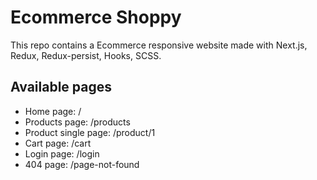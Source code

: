 # Ecommerce Shoppy
This repo contains a Ecommerce responsive website made with Next.js, Redux, Redux-persist, Hooks, SCSS.

## Available pages

- Home page: /
- Products page: /products
- Product single page: /product/1
- Cart page: /cart
- Login page: /login
- 404 page: /page-not-found
